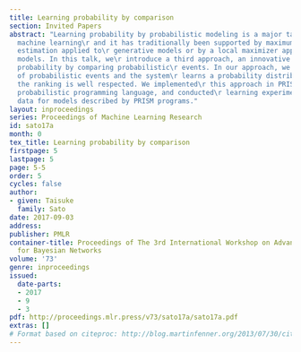```yaml
---
title: Learning probability by comparison
section: Invited Papers
abstract: "Learning probability by probabilistic modeling is a major task in statistical
  machine learning\r and it has traditionally been supported by maximum likelihood
  estimation applied to\r generative models or by a local maximizer applied to discriminative
  models. In this talk, we\r introduce a third approach, an innovative one that learns
  probability by comparing probabilistic\r events. In our approach, we give the ranking
  of probabilistic events and the system\r learns a probability distribution so that
  the ranking is well respected. We implemented\r this approach in PRISM, a logic-based
  probabilistic programming language, and conducted\r learning experiments with real
  data for models described by PRISM programs."
layout: inproceedings
series: Proceedings of Machine Learning Research
id: sato17a
month: 0
tex_title: Learning probability by comparison
firstpage: 5
lastpage: 5
page: 5-5
order: 5
cycles: false
author:
- given: Taisuke
  family: Sato
date: 2017-09-03
address: 
publisher: PMLR
container-title: Proceedings of The 3rd International Workshop on Advanced Methodologies
  for Bayesian Networks
volume: '73'
genre: inproceedings
issued:
  date-parts:
  - 2017
  - 9
  - 3
pdf: http://proceedings.mlr.press/v73/sato17a/sato17a.pdf
extras: []
# Format based on citeproc: http://blog.martinfenner.org/2013/07/30/citeproc-yaml-for-bibliographies/
---
```

